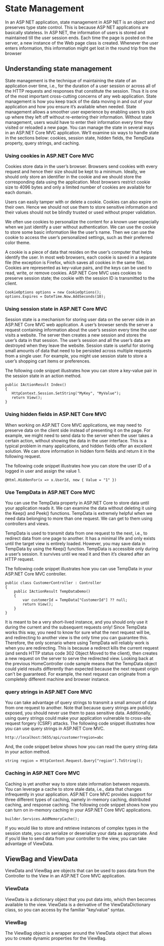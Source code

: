 # State Management
In an ASP NET application, state management in ASP NET is an object and preserves type state control. This is because ASP NET applications are basically stateless. In ASP NET, the information of users is stored and maintained till the user session ends. Each time the page is posted on the server, a new instance of the Web page class is created. Whenever the user enters information, this information might get lost in the round trip from the browser 

## Understanding state management
State management is the technique of maintaining the state of an application over time, i.e., for the duration of a user session or across all of the HTTP requests and responses that constitute the session. Thus it is one of the most important cross-cutting concerns of any web application.
State management is how you keep track of the data moving in and out of your application and how you ensure it’s available when needed. State management allows a smoother user experience by enabling users to pick up where they left off without re-entering their information. Without state management, users would have to enter their information every time they visited or reloaded a new page.
You can manage the state in several ways in an ASP.NET Core MVC application. We’ll examine six ways to handle state in the sections below: cookies, session state, hidden fields, the TempData property, query strings, and caching.

### Using cookies in ASP.NET Core MVC
Cookies store data in the user’s browser. Browsers send cookies with every request and hence their size should be kept to a minimum.
Ideally, we should only store an identifier in the cookie and we should store the corresponding data using the application. Most browsers restrict cookie size to 4096 bytes and only a limited number of cookies are available for each domain.

Users can easily tamper with or delete a cookie. Cookies can also expire on their own. 
Hence we should not use them to store sensitive information and their values should not be blindly trusted or used without proper validation.

We often use cookies to personalize the content for a known user especially when we just identify a user without authentication. 
We can use the cookie to store some basic information like the user’s name. 
Then we can use the cookie to access the user’s personalized settings, such as their preferred color theme.

A cookie is a piece of data that resides on the user’s computer that helps identify the user. In most web browsers, each cookie is saved in a separate file (the exception is Firefox, which saves all cookies in the same file). Cookies are represented as key-value pairs, and the keys can be used to read, write, or remove cookies. ASP.NET Core MVC uses cookies to preserve session state; the cookie with the session ID is transmitted to the client.

```
CookieOptions options = new CookieOptions();
options.Expires = DateTime.Now.AddSeconds(10);
```


### Using  session state in ASP.NET Core MVC
Session state is a mechanism for storing user data on the server side in an ASP.NET Core MVC web application. A user’s browser sends the server a request containing information about the user’s session every time the user visits a website. The server then creates a new session and stores the user’s data in that session.
The user’s session and all the user’s data are destroyed when they leave the website. Session state is useful for storing small amounts of data that need to be persisted across multiple requests from a single user. For example, you might use session state to store a user’s shopping cart items or preferences.

The following code snippet illustrates how you can store a key-value pair in the session state in an action method.

```
public IActionResult Index()
{
   HttpContext.Session.SetString("MyKey", "MyValue");
   return View();
}
```

### Using  hidden fields in ASP.NET Core MVC
When working on ASP.NET Core MVC applications, we may need to preserve data on the client side instead of presenting it on the page. For example, we might need to send data to the server when the user takes a certain action, without showing the data in the user interface. This is a typical problem in many applications, and hidden fields offer an excellent solution. We can store information in hidden form fields and return it in the following request.

The following code snippet illustrates how you can store the user ID of a logged in user and assign the value 1.
```
@Html.HiddenFor(x => x.UserId, new { Value = "1" })
```

### Use TempData  in ASP.NET Core MVC
You can use the TempData property in ASP.NET Core to store data until your application reads it. We can examine the data without deleting it using the Keep() and Peek() functions. TempData is extremely helpful when we need data belonging to more than one request. We can get to them using controllers and views.

TempData is used to transmit data from one request to the next, i.e., to redirect data from one page to another. It has a minimal life and only exists until the target view is entirely loaded. However, you may save data in TempData by using the Keep() function. TempData is accessible only during a user’s session. It survives until we read it and then it’s cleared after an HTTP request.

The following code snippet illustrates how you can use TempData in your ASP.NET Core MVC controller.

```
public class CustomerController : Controller
{
    public IActionResult TempDataDemo()
    {
        var customerId = TempData["CustomerId"] ?? null;       
        return View();
    }
}
```
It is meant to be a very short-lived instance, and you should only use it during the current and the subsequent requests only! Since TempData works this way, you need to know for sure what the next request will be, and redirecting to another view is the only time you can guarantee this. Therefore, the only scenario where using TempData will reliably work is when you are redirecting. This is because a redirect kills the current request (and sends HTTP status code 302 Object Moved to the client), then creates a new request on the server to serve the redirected view. Looking back at the previous HomeController code sample means that the TempData object could yield results differently than expected because the next request origin can't be guaranteed. For example, the next request can originate from a completely different machine and browser instance.


### query strings  in ASP.NET Core MVC
You can take advantage of query strings to transmit a small amount of data from one request to another. Note that because query strings are publicly exposed, you should never use them to pass sensitive data. Additionally, using query strings could make your application vulnerable to cross-site request forgery (CSRF) attacks.
The following code snippet illustrates how you can use query strings in ASP.NET Core MVC.

```
http://localhost:5655/api/customer?region=abc
```
And, the code snippet below shows how you can read the query string data in your action method.

```
string region = HttpContext.Request.Query["region"].ToString();
```

### Caching in ASP.NET Core MVC
Caching is yet another way to store state information between requests. You can leverage a cache to store stale data, i.e., data that changes infrequently in your application. ASP.NET Core MVC provides support for three different types of caching, namely in-memory caching, distributed caching, and response caching. The following code snippet shows how you can turn on in-memory caching in your ASP.NET Core MVC applications.

```
builder.Services.AddMemoryCache();
```
If you would like to store and retrieve instances of complex types in the session state, you can serialize or deserialize your data as appropriate. And if you’d like to send data from your controller to the view, you can take advantage of ViewData.

## ViewBag and ViewData 

ViewData and ViewBag are objects that can be used to pass data from the Controller to the View in an ASP.NET Core MVC application.

### ViewData
ViewData is a dictionary object that you put data into, which then becomes available to the view. ViewData is a derivative of the ViewDataDictionary class, so you can access by the familiar "key/value" syntax.

### ViewBag
The ViewBag object is a wrapper around the ViewData object that allows you to create dynamic properties for the ViewBag.
